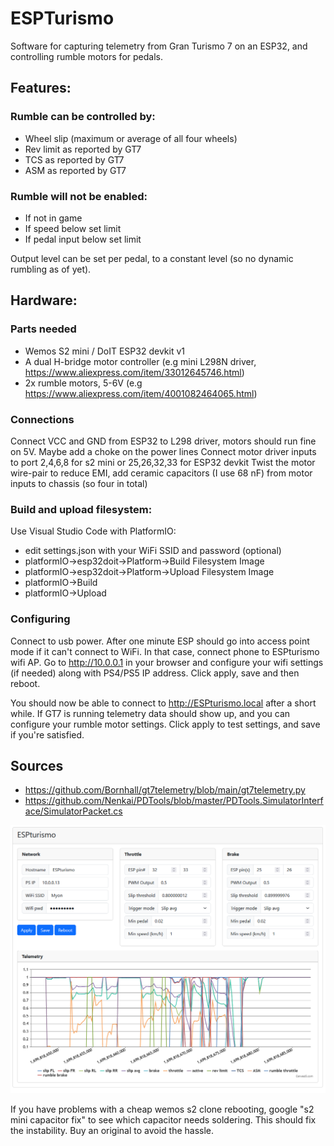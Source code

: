 # ESPTurismo

Software for capturing telemetry from Gran Turismo 7 on an ESP32, and controlling rumble motors for pedals.

## Features:

### Rumble can be controlled by:
* Wheel slip (maximum or average of all four wheels)
* Rev limit as reported by GT7
* TCS as reported by GT7
* ASM as reported by GT7

### Rumble will not be enabled:
* If not in game
* If speed below set limit
* If pedal input below set limit

Output level can be set per pedal, to a constant level (so no dynamic rumbling as of yet).

## Hardware:
### Parts needed
* Wemos S2 mini / DoIT ESP32 devkit v1
* A dual H-bridge motor controller (e.g mini L298N driver, https://www.aliexpress.com/item/33012645746.html)
* 2x rumble motors, 5-6V (e.g https://www.aliexpress.com/item/4001082464065.html)

### Connections
Connect VCC and GND from ESP32 to L298 driver, motors should run fine on 5V. Maybe add a choke on the power lines
Connect motor driver inputs to port 2,4,6,8 for s2 mini or 25,26,32,33 for ESP32 devkit
Twist the motor wire-pair to reduce EMI, add ceramic capacitors (I use 68 nF) from motor inputs to chassis (so four in total)

### Build and upload filesystem:
Use Visual Studio Code with PlatformIO:
* edit settings.json with your WiFi SSID and password (optional)
* platformIO->esp32doit->Platform->Build Filesystem Image
* platformIO->esp32doit->Platform->Upload Filesystem Image
* platformIO->Build
* platformIO->Upload

### Configuring
Connect to usb power. After one minute ESP should go into access point mode if it can't connect to WiFi. In that case,
connect phone to ESPturismo wifi AP. Go to http://10.0.0.1 in your browser and configure your wifi settings (if needed)
along with PS4/PS5 IP address. Click apply, save and then reboot.

You should now be able to connect to http://ESPturismo.local after a short while. If GT7 is running telemetry
data should show up, and you can configure your rumble motor settings. Click apply to test settings, and save if you're
satisfied.

## Sources
* https://github.com/Bornhall/gt7telemetry/blob/main/gt7telemetry.py
* https://github.com/Nenkai/PDTools/blob/master/PDTools.SimulatorInterface/SimulatorPacket.cs

![screenshot](docs/screenshot.png)

If you have problems with a cheap wemos s2 clone rebooting, google "s2 mini capacitor fix" to see which capacitor needs
soldering. This should fix the instability. Buy an original to avoid the hassle.